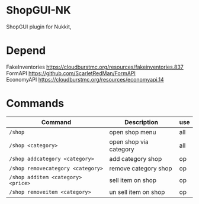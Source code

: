 # ShopGUI-NK
ShopGUI plugin for Nukkit, 

# Depend
FakeInventories https://cloudburstmc.org/resources/fakeinventories.837 <br>
FormAPI https://github.com/ScarletRedMan/FormAPI <br>
EconomyAPI https://cloudburstmc.org/resources/economyapi.14

# Commands
| Command                            | Description            | use |
|------------------------------------|------------------------|-----|
| `/shop`                            | open shop menu         | all |
| `/shop <category>`                 | open shop via category | all |
| `/shop addcategory <category>`     | add category shop      | op  |
| `/shop removecategory <category>`  | remove category shop   | op  |
| `/shop additem <category> <price>` | sell item on shop      | op  |
| `/shop removeitem <category>`      | un sell item on shop   | op  |